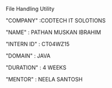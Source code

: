 File Handling Utility

"COMPANY" :CODTECH IT SOLOTIONS

"NAME" : PATHAN MUSKAN IBRAHIM

"INTERN ID" : CT04WZ15

"DOMAIN" : JAVA

"DURATION" : 4 WEEKS

"MENTOR" : NEELA SANTOSH
